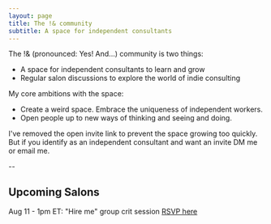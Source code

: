 ```yaml
---
layout: page
title: The !& community
subtitle: A space for independent consultants
---
```


The !& (pronounced: Yes! And...) community is two things:

- A space for independent consultants to learn and grow
- Regular salon discussions to explore the world of indie consulting

My core ambitions with the space:

- Create a weird space. Embrace the uniqueness of independent workers.
- Open people up to new ways of thinking and seeing and doing.

I've removed the open invite link to prevent the space growing too quickly. But if you identify as an independent consultant and want an invite DM me or email me.

--

## Upcoming Salons

Aug 11 - 1pm ET: "Hire me" group crit session
[RSVP here](https://www.mixily.com/event/8919920776694679433)

